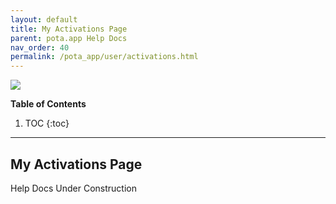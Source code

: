 ```yaml
---
layout: default
title: My Activations Page
parent: pota.app Help Docs
nav_order: 40
permalink: /pota_app/user/activations.html
---
```


![](images/pota-256x256.png)


**Table of Contents**
1. TOC
{:toc}
---

## My Activations Page
Help Docs Under Construction